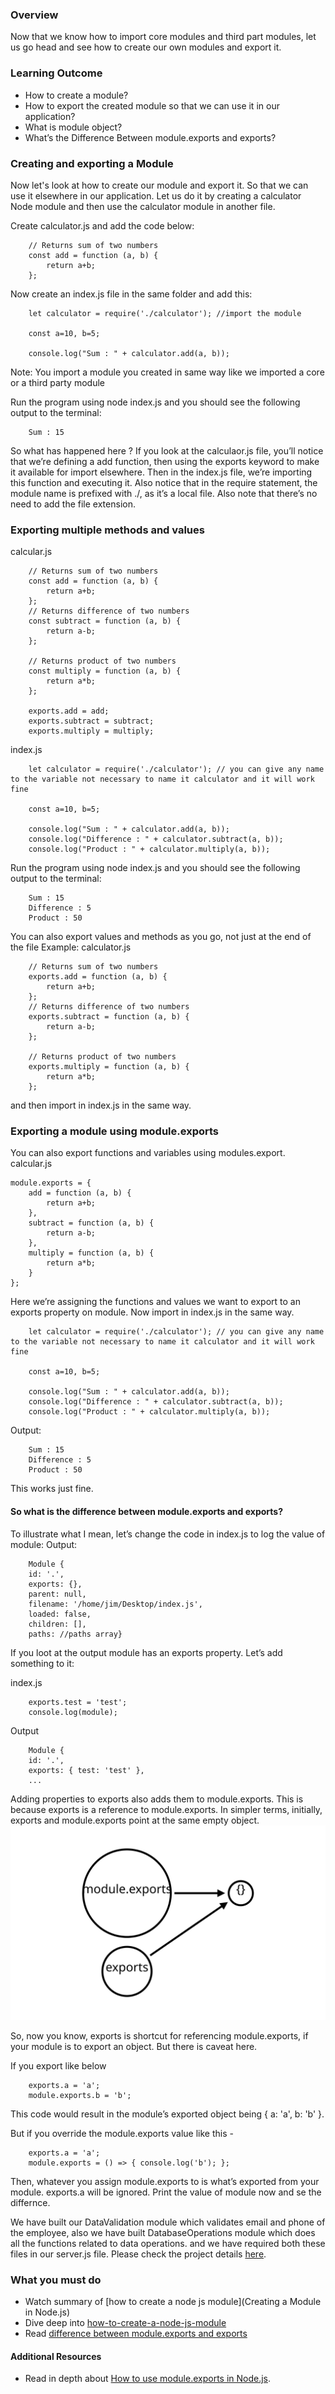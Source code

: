 ### Overview
Now that we know how to import core modules and third part modules, let us go head and see how to create our own modules and export it.

### Learning Outcome
- How to create a module?
- How to export the created module so that we can use it in our application?
- What is module object?
- What’s the Difference Between module.exports and exports?

### Creating and exporting a Module
Now let's look at how to create our module and export it. So that we can use it elsewhere in our application.
Let us do it by creating a calculator Node module and then use the calculator module in another file. 

Create calculator.js and add the code below:
```
    // Returns sum of two numbers
    const add = function (a, b) {
        return a+b;
    }; 
```

Now create an index.js file in the same folder and add this:
```
    let calculator = require('./calculator'); //import the module
    
    const a=10, b=5;
    
    console.log("Sum : " + calculator.add(a, b));
```

Note: You import a module you created in same way like we imported a core or a third party module

Run the program using node index.js and you should see the following output to the terminal:
```
    Sum : 15
```

So what has happened here ? If you look at the calculaor.js file, you’ll notice that we’re defining a add function, then using the exports keyword to make it available for import elsewhere. Then in the index.js file, we’re importing this function and executing it. Also notice that in the require statement, the module name is prefixed with ./, as it’s a local file. Also note that there’s no need to add the file extension.


### Exporting multiple methods and values 
calcular.js
```
    // Returns sum of two numbers
    const add = function (a, b) {
        return a+b;
    }; 
    // Returns difference of two numbers
    const subtract = function (a, b) {
        return a-b;
    }; 
    
    // Returns product of two numbers
    const multiply = function (a, b) {
        return a*b;
    }; 

    exports.add = add;
    exports.subtract = subtract;
    exports.multiply = multiply;
```

index.js
```
    let calculator = require('./calculator'); // you can give any name to the variable not necessary to name it calculator and it will work fine
    
    const a=10, b=5;
    
    console.log("Sum : " + calculator.add(a, b));
    console.log("Difference : " + calculator.subtract(a, b));
    console.log("Product : " + calculator.multiply(a, b));
```

Run the program using node index.js and you should see the following output to the terminal:
```
    Sum : 15
    Difference : 5
    Product : 50
```

You can also export values and methods as you go, not just at the end of the file
Example: calculator.js
```
    // Returns sum of two numbers
    exports.add = function (a, b) {
        return a+b;
    }; 
    // Returns difference of two numbers
    exports.subtract = function (a, b) {
        return a-b;
    }; 
    
    // Returns product of two numbers
    exports.multiply = function (a, b) {
        return a*b;
    }; 
```

and then import in  index.js in the same way.

### Exporting a module using module.exports
You can also export functions and variables using modules.export.
calcular.js

```
module.exports = {
    add = function (a, b) {
        return a+b;
    },
    subtract = function (a, b) {
        return a-b;
    },
    multiply = function (a, b) {
        return a*b;
    }
};

```

Here we’re assigning the functions and values we want to export to an exports property on module.
Now import in index.js in the same way.
```
    let calculator = require('./calculator'); // you can give any name to the variable not necessary to name it calculator and it will work fine
    
    const a=10, b=5;
    
    console.log("Sum : " + calculator.add(a, b));
    console.log("Difference : " + calculator.subtract(a, b));
    console.log("Product : " + calculator.multiply(a, b));
```
Output: 
```
    Sum : 15
    Difference : 5
    Product : 50
```

This works just fine.

#### So what is the difference between module.exports and exports?
To illustrate what I mean, let’s change the code in index.js to log the value of module:
Output: 

```
    Module {
    id: '.',
    exports: {},
    parent: null,
    filename: '/home/jim/Desktop/index.js',
    loaded: false,
    children: [],
    paths: //paths array}
```
If you loot at the output module has an exports property. Let’s add something to it:

index.js
```
    exports.test = 'test';
    console.log(module);
```

Output 
```
    Module {
    id: '.',
    exports: { test: 'test' },
    ...
```

Adding properties to exports also adds them to module.exports. This is because exports is a reference to module.exports.
In simpler terms, initially, exports and module.exports point at the same empty object.
    ![](./images/initial.svg)

So, now you know, exports is shortcut for referencing module.exports, if your module is to export an object. But there is caveat here. 

If you export like below
```
    exports.a = 'a';
    module.exports.b = 'b';
```

This code would result in the module’s exported object being { a: 'a', b: 'b' }.

But if you override the module.exports value like this - 
```
    exports.a = 'a';
    module.exports = () => { console.log('b'); };
```

Then, whatever you assign module.exports to is what’s exported from your module. exports.a will be ignored.
Print the value of module now and se the differnce.

We have built our DataValidation module which validates email and phone of the employee, also we have built DatabaseOperations module which does all the functions related to data operations.
and we have required both these files in our server.js file. Please check the project details [here]((../7.%20project)).

### What you must do
- Watch summary of [how to create a node js module](Creating a Module in Node.js)
- Dive deep into [how-to-create-a-node-js-module](https://www.digitalocean.com/community/tutorials/how-to-create-a-node-js-module)
- Read [difference between module.exports and exports](https://stackoverflow.com/questions/16383795/difference-between-module-exports-and-exports-in-the-commonjs-module-system)

#### Additional Resources
- Read in depth about [How to use module.exports in Node.js](https://stackabuse.com/how-to-use-module-exports-in-node-js/).






